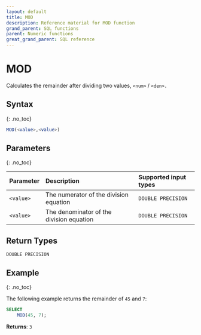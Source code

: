 ```yaml
---
layout: default
title: MOD
description: Reference material for MOD function
grand_parent: SQL functions
parent: Numeric functions
great_grand_parent: SQL reference
---
```


# MOD

Calculates the remainder after dividing two values, `<num>` / `<den>.`

## Syntax
{: .no_toc}

```sql
MOD(<value>,<value>)
```
## Parameters 
{: .no_toc}

| Parameter | Description                               | Supported input types | 
| :--------- | :----------------------------------------- |:--------| 
| `<value>`   | The numerator of the division equation   | `DOUBLE PRECISION` |
| `<value>`   | The denominator of the division equation | `DOUBLE PRECISION` |

## Return Types 
`DOUBLE PRECISION` 

## Example
{: .no_toc}

The following example returns the remainder of `45` and `7`: 

```sql
SELECT
    MOD(45, 7);
```

**Returns**: `3`
